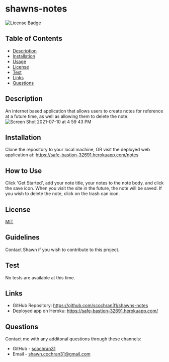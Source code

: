 
  # shawns-notes
  ![License Badge](https://img.shields.io/badge/License-MIT-blueviolet.svg)

  ## Table of Contents
  * [Description](#description)
  * [Installation](#installation)
  * [Usage](#usage)
  * [License](#license)
  * [Test](#test)
  * [Links](#links)
  * [Questions](#questions)

  ## Description
  An internet based application that allows users to create notes for reference at a future time, as well as allowing them to delete the note.
  ![Screen Shot 2021-07-10 at 4 59 43 PM](https://user-images.githubusercontent.com/79678327/125178261-501c9700-e1a0-11eb-8b77-5cc889f606d8.png)


  ## Installation
  Clone the repository to your local machine, OR visit the deployed web application at: https://safe-bastion-32691.herokuapp.com/notes

  ## How to Use
  Click 'Get Started', add your note title, your notes to the note body, and click the save icon. When you visit the site in the future, the note will be saved. If you wish to delete the note, click on the trash can icon.

  ## License
  [MIT](https://choosealicense.com/licenses/mit/)

  ## Guidelines
  Contact Shawn if you wish to contribute to this project.

  ## Test
  No tests are available at this time.
  
  ## Links
  * GitHub Repository: https://github.com/scochran31/shawns-notes
  * Deployed app on Heroku: https://safe-bastion-32691.herokuapp.com/

  ## Questions
  Contact me with any additonal questions through these channels:
  * GitHub - [scochran31](https://github.com/scochran31)
  * Email - shawn.cochran31@gmail.com
